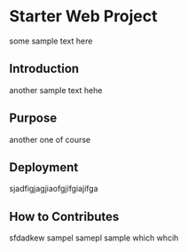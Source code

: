 # Starter Web Project
some sample text here

## Introduction
another sample text hehe

## Purpose
another one of course

## Deployment
sjadfigjagjiaofgjifgiajifga

## How to Contributes
sfdadkew sampel samepl sample which whcih